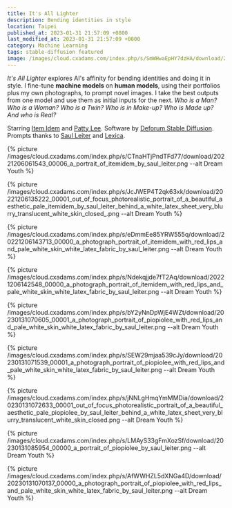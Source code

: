 ```yaml
---
title: It's All Lighter
description: Bending identities in style
location: Taipei
published_at: 2023-01-31 21:57:09 +0800
last_modified_at: 2023-01-31 21:57:09 +0800
category: Machine Learning
tags: stable-diffusion featured
image: /images/cloud.cxadams.com/index.php/s/SmWHwaEpHY7dzHA/download/20221206140958_00001_a_photograph_portrait_of_itemidem_with_red_lips_and_pale_white_skin_white_latex_fabric_by_saul_leiter.png
---
```


*It's All Lighter* explores AI's affinity for bending identities and doing it in
 style. I fine-tune **machine models** on **human models**, using their
 portfolios plus my own photographs, to prompt novel images. I take the best
 outputs from one model and use them as initial inputs for the next. *Who is a
 Man? Who is a Woman?  Who is a Twin? Who is in Make-up?  Who is Made up?  And
 who is Real?*

Starring [Item Idem](https://www.instagram.com/item_idem/) and [Patty
Lee](https://www.instagram.com/piopiolee/). Software by [Deforum Stable
Diffusion](https://github.com/deforum-art/deforum-stable-diffusion). Prompts
thanks to [Saul Leiter](https://www.saulleiterfoundation.org/) and
[Lexica](https://lexica.art/).

{% picture /images/cloud.cxadams.com/index.php/s/CTnaHTjPndTFd77/download/20221206061543_00006_a_portrait_of_itemidem_by_saul_leiter.png --alt Dream Youth %}

{% picture /images/cloud.cxadams.com/index.php/s/JcJWEP4T2qk63xk/download/20221206135222_00001_out_of_focus_photorealistic_portrait_of_a_beautiful_aesthetic_pale_itemidem_by_saul_leiter_behind_a_white_latex_sheet_very_blurry_translucent_white_skin_closed_.png --alt Dream Youth %}

{% picture /images/cloud.cxadams.com/index.php/s/eDmmEe85YRW555q/download/20221206143713_00000_a_photograph_portrait_of_itemidem_with_red_lips_and_pale_white_skin_white_latex_fabric_by_saul_leiter.png --alt Dream Youth %}

{% picture /images/cloud.cxadams.com/index.php/s/Ndekqjjde7fT2Aq/download/20221206142548_00000_a_photograph_portrait_of_itemidem_with_red_lips_and_pale_white_skin_white_latex_fabric_by_saul_leiter.png --alt Dream Youth %}

{% picture /images/cloud.cxadams.com/index.php/s/bY2yNnDpWjE4WZt/download/20230131070605_00001_a_photograph_portrait_of_piopiolee_with_red_lips_and_pale_white_skin_white_latex_fabric_by_saul_leiter.png --alt Dream Youth %}

{% picture /images/cloud.cxadams.com/index.php/s/SEW29mjaa539cJy/download/20230131071539_00001_a_photograph_portrait_of_piopiolee_with_red_lips_and_pale_white_skin_white_latex_fabric_by_saul_leiter.png --alt Dream Youth %}

{% picture /images/cloud.cxadams.com/index.php/s/jNNLgHmqYmMMDia/download/20230131072633_00001_out_of_focus_photorealistic_portrait_of_a_beautiful_aesthetic_pale_piopiolee_by_saul_leiter_behind_a_white_latex_sheet_very_blurry_translucent_white_skin_closed.png --alt Dream Youth %}

{% picture /images/cloud.cxadams.com/index.php/s/LMAyS33gFmXozSf/download/20230131085954_00000_a_portrait_of_piopiolee_by_saul_leiter.png --alt Dream Youth %}

{% picture /images/cloud.cxadams.com/index.php/s/AfWWHZL5dXNGa4D/download/20230131070137_00000_a_photograph_portrait_of_piopiolee_with_red_lips_and_pale_white_skin_white_latex_fabric_by_saul_leiter.png --alt Dream Youth %}
